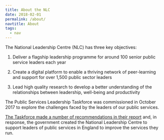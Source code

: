 ```yaml
---
title: About the NLC
date: 2018-02-01
permalink: /about/
navtitle: About
tags:
  - nav
---
```


The National Leadership Centre (NLC) has three key objectives:

1. Deliver a flagship leadership programme for around 100 senior public service leaders each year

2. Create a digital platform to enable a thriving network of peer-learning and support for over 1,500 public sector leaders

3. Lead high quality research to develop a better understanding of the relationships between leadership, well-being and productivity

The Public Services Leadership Taskforce was commissioned in October 2017 to explore the challenges faced by the leaders of our public services. 

[The Taskforce made a number of recommendations in their report](https://www.gov.uk/government/publications/national-leadership-centre) and, in response, the government created the National Leadership Centre to support leaders of public services in England to improve the services they run.